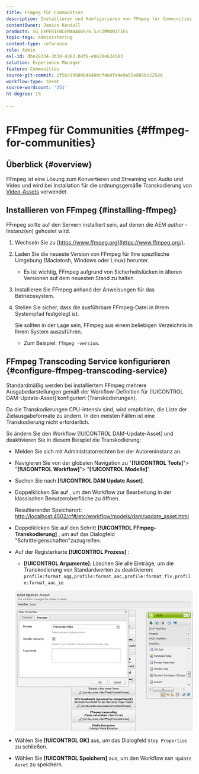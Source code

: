 ```yaml
---
title: FFmpeg für Communities
description: Installieren und Konfigurieren von FFmpeg für Communities
contentOwner: Janice Kendall
products: SG_EXPERIENCEMANAGER/6.5/COMMUNITIES
topic-tags: administering
content-type: reference
role: Admin
exl-id: dbe28334-3b38-4362-b4f8-e0630e634503
solution: Experience Manager
feature: Communities
source-git-commit: 1f56c99980846400cfde8fa4e9a55e885bc2258d
workflow-type: tm+mt
source-wordcount: '251'
ht-degree: 1%

---
```


# FFmpeg für Communities {#ffmpeg-for-communities}

## Überblick {#overview}

FFmpeg ist eine Lösung zum Konvertieren und Streaming von Audio und Video und wird bei Installation für die ordnungsgemäße Transkodierung von [Video-Assets](../../help/sites-authoring/default-components-foundation.md#video) verwendet.

## Installieren von FFmpeg {#installing-ffmpeg}

FFmpeg sollte auf den Servern installiert sein, auf denen die AEM *author* -Instanz(en) gehostet wird.

1. Wechseln Sie zu [https://www.ffmpeg.org](https://www.ffmpeg.org/).
1. Laden Sie die neueste Version von FFmpeg für Ihre spezifische Umgebung (Macintosh, Windows oder Linux) herunter.

   * Es ist wichtig, FFmpeg aufgrund von Sicherheitslücken in älteren Versionen auf dem neuesten Stand zu halten.

1. Installieren Sie FFmpeg anhand der Anweisungen für das Betriebssystem.

1. Stellen Sie sicher, dass die ausführbare FFmpeg-Datei in Ihrem Systempfad festgelegt ist.

   Sie sollten in der Lage sein, FFmpeg aus einem beliebigen Verzeichnis in Ihrem System auszuführen.

   * Zum Beispiel: `ffmpeg -version`.

## FFmpeg Transcoding Service konfigurieren {#configure-ffmpeg-transcoding-service}

Standardmäßig werden bei installiertem FFmpeg mehrere Ausgabedarstellungen gemäß der Workflow-Definition für [!UICONTROL DAM-Update-Asset] konfiguriert (Transkodierungen).

Da die Transkodierungen CPU-intensiv sind, wird empfohlen, die Liste der Zielausgabeformate zu ändern. In den meisten Fällen ist eine Transkodierung nicht erforderlich.

So ändern Sie den Workflow [!UICONTROL DAM-Update-Asset] und deaktivieren Sie in diesem Beispiel die Transkodierung:

* Melden Sie sich mit Administratorrechten bei der Autoreninstanz an.
* Navigieren Sie von der globalen Navigation zu &quot;**[!UICONTROL Tools]**&quot;> &quot;**[!UICONTROL Workflow]**&quot;> &quot;**[!UICONTROL Modelle]**&quot;.
* Suchen Sie nach **[!UICONTROL DAM Update Asset]**.
* Doppelklicken Sie auf , um den Workflow zur Bearbeitung in der klassischen Benutzeroberfläche zu öffnen.

  Resultierender Speicherort: [http://localhost:4502/cf#/etc/workflow/models/dam/update_asset.html](http://localhost:4502/cf#/etc/workflow/models/dam/update_asset.html)

* Doppelklicken Sie auf den Schritt **[!UICONTROL FFmpeg-Transkodierung]** , um auf das Dialogfeld &quot;Schritteigenschaften&quot;zuzugreifen.
* Auf der Registerkarte **[!UICONTROL Prozess]** :

   * **[!UICONTROL Argumente]**: Löschen Sie alle Einträge, um die Transkodierung von Standardwerten zu deaktivieren: `profile:format_ogg,profile:format_aac,profile:format_flv,profile:format_aac_ie`

  ![configure-ffmpeg](assets/configure-ffmpeg.png)

* Wählen Sie **[!UICONTROL OK]** aus, um das Dialogfeld `Step Properties` zu schließen.

* Wählen Sie **[!UICONTROL Speichern]** aus, um den Workflow `DAM Update Asset` zu speichern.

